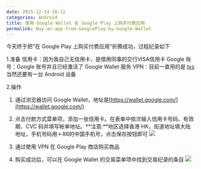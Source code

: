 ```yaml
---
date: 2015-12-14 18:12
categories: Android
title: 使用 Google Wallet 在 Google Play 上购买付费应用
permalink: Buy-an-app-from-GooglePlay-by-Google-Wallet
---
```


今天终于把"在 Google Play 上购买付费应用"折腾成功，过程纪录如下

1.准备
信用卡：因为我自己无信用卡，是借用同事的交行VISA信用卡
Google 账号：Google 账号并且已经激活了 Google Wallet 服务
VPN：目前一直用的是 [txs](https://txs.li/)
当然还要有一台 Android 设备

2.操作
1) 通过浏览器访问 Google Wallet，地址是[https://wallet.google.com/](https://wallet.google.com/)
2) 点击付款方式菜单项，添加一张信用卡。在表单中依次输入信用卡号码、有效期、CVC 码并填写帐单地址。**注意:**地区选择香港 HK，街道地址填大陆地址，手机号码用＋86的中国手机号，点击保存按钮即可
![](http://ww1.sinaimg.cn/mw690/62ed8609gw1eyzo8sbs73j20vy102tbz.jpg)

3) 通过使用 VPN 在 Google Play 商店购买商品
4) 购买成功后，可以在 Google Wallet 的交易菜单项中找到交易纪录的条目
![](http://ww1.sinaimg.cn/mw690/62ed8609gw1eyzobghm6wj20t6090mxv.jpg)